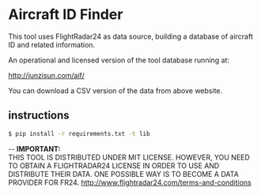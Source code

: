 # Aircraft ID Finder

This tool uses FlightRadar24 as data source, building a database of aircraft ID and related information.

An operational and licensed version of the tool database running at: 

http://junzisun.com/aif/

You can download a CSV version of the data from above website.

## instructions

```sh
$ pip install -r requirements.txt -t lib
```

--
__IMPORTANT:__  
THIS TOOL IS DISTRIBUTED UNDER MIT LICENSE. HOWEVER, YOU NEED TO OBTAIN A FLIGHTRADAR24 LICENSE IN ORDER TO USE AND DISTRIBUTE THEIR DATA. ONE POSSIBLE WAY IS TO BECOME A DATA PROVIDER FOR FR24. http://www.flightradar24.com/terms-and-conditions
